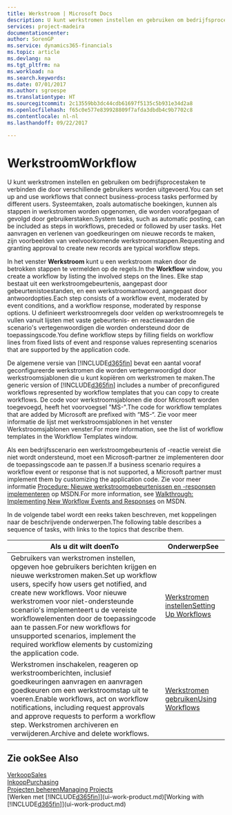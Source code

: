 ```yaml
---
title: Werkstroom | Microsoft Docs
description: U kunt werkstromen instellen en gebruiken om bedrijfsprocestaken te verbinden die door verschillende gebruikers worden uitgevoerd. Systeemtaken, zoals automatische boekingen, kunnen als stappen in werkstromen worden opgenomen, die worden voorafgegaan of gevolgd door gebruikerstaken. Het aanvragen en verlenen van goedkeuringen om nieuwe records te maken, zijn voorbeelden van veelvoorkomende werkstroomstappen.
services: project-madeira
documentationcenter: 
author: SorenGP
ms.service: dynamics365-financials
ms.topic: article
ms.devlang: na
ms.tgt_pltfrm: na
ms.workload: na
ms.search.keywords: 
ms.date: 07/01/2017
ms.author: sgroespe
ms.translationtype: HT
ms.sourcegitcommit: 2c13559bb3dc44cdb61697f5135c5b931e34d2a8
ms.openlocfilehash: f65c0e577e839928809f7afda3dbdb4c9b7702c8
ms.contentlocale: nl-nl
ms.lasthandoff: 09/22/2017

---
```

# <a name="workflow"></a><span data-ttu-id="da94f-105">Werkstroom</span><span class="sxs-lookup"><span data-stu-id="da94f-105">Workflow</span></span>
<span data-ttu-id="da94f-106">U kunt werkstromen instellen en gebruiken om bedrijfsprocestaken te verbinden die door verschillende gebruikers worden uitgevoerd.</span><span class="sxs-lookup"><span data-stu-id="da94f-106">You can set up and use workflows that connect business-process tasks performed by different users.</span></span> <span data-ttu-id="da94f-107">Systeemtaken, zoals automatische boekingen, kunnen als stappen in werkstromen worden opgenomen, die worden voorafgegaan of gevolgd door gebruikerstaken.</span><span class="sxs-lookup"><span data-stu-id="da94f-107">System tasks, such as automatic posting, can be included as steps in workflows, preceded or followed by user tasks.</span></span> <span data-ttu-id="da94f-108">Het aanvragen en verlenen van goedkeuringen om nieuwe records te maken, zijn voorbeelden van veelvoorkomende werkstroomstappen.</span><span class="sxs-lookup"><span data-stu-id="da94f-108">Requesting and granting approval to create new records are typical workflow steps.</span></span>  

 <span data-ttu-id="da94f-109">In het venster **Werkstroom** kunt u een werkstroom maken door de betrokken stappen te vermelden op de regels.</span><span class="sxs-lookup"><span data-stu-id="da94f-109">In the **Workflow** window, you create a workflow by listing the involved steps on the lines.</span></span> <span data-ttu-id="da94f-110">Elke stap bestaat uit een werkstroomgebeurtenis, aangepast door gebeurtenistoestanden, en een werkstroomantwoord, aangepast door antwoordopties.</span><span class="sxs-lookup"><span data-stu-id="da94f-110">Each step consists of a workflow event, moderated by event conditions, and a workflow response, moderated by response options.</span></span> <span data-ttu-id="da94f-111">U definieert werkstroomregels door velden op werkstroomregels te vullen vanuit lijsten met vaste gebeurtenis- en reactiewaarden die scenario's vertegenwoordigen die worden ondersteund door de toepassingscode.</span><span class="sxs-lookup"><span data-stu-id="da94f-111">You define workflow steps by filling fields on workflow lines from fixed lists of event and response values representing scenarios that are supported by the application code.</span></span>  

 <span data-ttu-id="da94f-112">De algemene versie van [!INCLUDE[d365fin](includes/d365fin_md.md)] bevat een aantal vooraf geconfigureerde werkstromen die worden vertegenwoordigd door werkstroomsjablonen die u kunt kopiëren om werkstromen te maken.</span><span class="sxs-lookup"><span data-stu-id="da94f-112">The generic version of [!INCLUDE[d365fin](includes/d365fin_md.md)] includes a number of preconfigured workflows represented by workflow templates that you can copy to create workflows.</span></span> <span data-ttu-id="da94f-113">De code voor werkstroomsjablonen die door Microsoft worden toegevoegd, heeft het voorvoegsel "MS-".</span><span class="sxs-lookup"><span data-stu-id="da94f-113">The code for workflow templates that are added by Microsoft are prefixed with “MS-“.</span></span> <span data-ttu-id="da94f-114">Zie voor meer informatie de lijst met werkstroomsjablonen in het venster Werkstroomsjablonen venster.</span><span class="sxs-lookup"><span data-stu-id="da94f-114">For more information, see the list of workflow templates in the Workflow Templates window.</span></span>  

 <span data-ttu-id="da94f-115">Als een bedrijfsscenario een werkstroomgebeurtenis of -reactie vereist die niet wordt ondersteund, moet een Microsoft-partner ze implementeren door de toepassingscode aan te passen.</span><span class="sxs-lookup"><span data-stu-id="da94f-115">If a business scenario requires a workflow event or response that is not supported, a Microsoft partner must implement them by customizing the application code.</span></span> <span data-ttu-id="da94f-116">Zie voor meer informatie [Procedure: Nieuwe werkstroomgebeurtenissen en -responsen implementeren](https://msdn.microsoft.com/en-us/library/mt574349.aspx) op MSDN.</span><span class="sxs-lookup"><span data-stu-id="da94f-116">For more information, see [Walkthrough: Implementing New Workflow Events and Responses](https://msdn.microsoft.com/en-us/library/mt574349.aspx) on MSDN.</span></span>  

 <span data-ttu-id="da94f-117">In de volgende tabel wordt een reeks taken beschreven, met koppelingen naar de beschrijvende onderwerpen.</span><span class="sxs-lookup"><span data-stu-id="da94f-117">The following table describes a sequence of tasks, with links to the topics that describe them.</span></span>  

|<span data-ttu-id="da94f-118">**Als u dit wilt doen**</span><span class="sxs-lookup"><span data-stu-id="da94f-118">**To**</span></span>|<span data-ttu-id="da94f-119">**Onderwerp**</span><span class="sxs-lookup"><span data-stu-id="da94f-119">**See**</span></span>|  
|------------|-------------|  
|<span data-ttu-id="da94f-120">Gebruikers van werkstromen instellen, opgeven hoe gebruikers berichten krijgen en nieuwe werkstromen maken.</span><span class="sxs-lookup"><span data-stu-id="da94f-120">Set up workflow users, specify how users get notified, and create new workflows.</span></span> <span data-ttu-id="da94f-121">Voor nieuwe werkstromen voor niet-ondersteunde scenario's implementeert u de vereiste workflowelementen door de toepassingcode aan te passen.</span><span class="sxs-lookup"><span data-stu-id="da94f-121">For new workflows for unsupported scenarios, implement the required workflow elements by customizing the application code.</span></span>|[<span data-ttu-id="da94f-122">Werkstromen instellen</span><span class="sxs-lookup"><span data-stu-id="da94f-122">Setting Up Workflows</span></span>](across-set-up-workflows.md)|  
|<span data-ttu-id="da94f-123">Werkstromen inschakelen, reageren op werkstroomberichten, inclusief goedkeuringen aanvragen en aanvragen goedkeuren om een werkstroomstap uit te voeren.</span><span class="sxs-lookup"><span data-stu-id="da94f-123">Enable workflows, act on workflow notifications, including request approvals and approve requests to perform a workflow step.</span></span> <span data-ttu-id="da94f-124">Werkstromen archiveren en verwijderen.</span><span class="sxs-lookup"><span data-stu-id="da94f-124">Archive and delete workflows.</span></span>|[<span data-ttu-id="da94f-125">Werkstromen gebruiken</span><span class="sxs-lookup"><span data-stu-id="da94f-125">Using Workflows</span></span>](across-use-workflows.md)|  

## <a name="see-also"></a><span data-ttu-id="da94f-126">Zie ook</span><span class="sxs-lookup"><span data-stu-id="da94f-126">See Also</span></span>  
[<span data-ttu-id="da94f-127">Verkoop</span><span class="sxs-lookup"><span data-stu-id="da94f-127">Sales</span></span>](sales-manage-sales.md)  
[<span data-ttu-id="da94f-128">Inkoop</span><span class="sxs-lookup"><span data-stu-id="da94f-128">Purchasing</span></span>](purchasing-manage-purchasing.md)  
[<span data-ttu-id="da94f-129">Projecten beheren</span><span class="sxs-lookup"><span data-stu-id="da94f-129">Managing Projects</span></span>](projects-manage-projects.md)  
<span data-ttu-id="da94f-130">[Werken met [!INCLUDE[d365fin](includes/d365fin_md.md)]](ui-work-product.md)</span><span class="sxs-lookup"><span data-stu-id="da94f-130">[Working with [!INCLUDE[d365fin](includes/d365fin_md.md)]](ui-work-product.md)</span></span>

